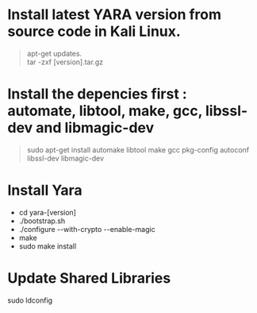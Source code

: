 # Install latest YARA version from source code in Kali Linux.

>apt-get updates.  
>tar -zxf [version].tar.gz
# Install the depencies first : automate, libtool, make, gcc, libssl-dev and libmagic-dev
>sudo apt-get install automake libtool make gcc pkg-config autoconf libssl-dev libmagic-dev

# Install Yara
* cd yara-[version]
* ./bootstrap.sh
* ./configure --with-crypto --enable-magic
* make 
* sudo make install

# Update Shared Libraries
sudo ldconfig

